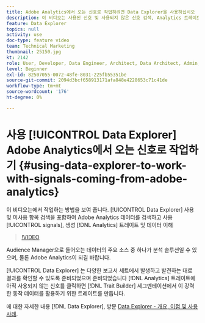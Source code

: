 ```yaml
---
title: Adobe Analytics에서 오는 신호로 작업하려면 Data Explorer을 사용하십시오
description: 이 비디오는 사용된 신호 및 사용되지 않은 신호 검색, Analytics 트레이트 만들기 및 데이터 이해 등 Data Explorer에서 Adobe Analytics 데이터를 검색하고 사용하는 방법을 보여 줍니다.
feature: Data Explorer
topics: null
activity: use
doc-type: feature video
team: Technical Marketing
thumbnail: 25150.jpg
kt: 2142
role: User, Developer, Data Engineer, Architect, Data Architect, Admin, Leader
level: Beginner
exl-id: 82507055-0072-48fe-8031-225fb55351be
source-git-commit: 2094d3bcf658913171afa848e4228653c71c41de
workflow-type: tm+mt
source-wordcount: '176'
ht-degree: 0%

---
```


# 사용 [!UICONTROL Data Explorer] Adobe Analytics에서 오는 신호로 작업하기 {#using-data-explorer-to-work-with-signals-coming-from-adobe-analytics}

이 비디오는에서 작업하는 방법을 보여 줍니다. [!UICONTROL Data Explorer] 사용 및 미사용 항목 검색을 포함하여 Adobe Analytics 데이터를 검색하고 사용 [!UICONTROL signals], 생성 [!DNL Analytics] 트레이트 및 데이터 이해

>[!VIDEO](https://video.tv.adobe.com/v/25150/?quality=12)

Audience Manager으로 들어오는 데이터의 주요 소스 중 하나가 분석 솔루션일 수 있으며, 물론 Adobe Analytics이 되길 바랍니다.

[!UICONTROL Data Explorer] 는 다양한 보고서 세트에서 발생하고 발견하는 대로 결과를 확인할 수 있도록 준비되었으며 준비되었습니다 [!DNL Analytics] 트레이트에 아직 사용되지 않는 신호를 클릭하면 [!DNL Trait Builder] 세그멘테이션에서 이 강력한 동작 데이터를 활용하기 위한 트레이트를 만듭니다.

에 대한 자세한 내용 [!DNL Data Explorer], 방문 [Data Explorer - 개요, 이점 및 사용 사례](https://experienceleague.adobe.com/docs/audience-manager/user-guide/features/data-explorer/data-explorer-overview.html?lang=en).
